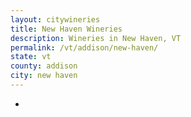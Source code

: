 ```yaml
---
layout: citywineries
title: New Haven Wineries
description: Wineries in New Haven, VT
permalink: /vt/addison/new-haven/
state: vt
county: addison
city: new haven
---
```

-
